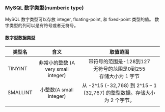 ### MySQL 数字类型(numberic type)

MySQL 数字类型可以存放 integer, floating-point, 和 fixed-point 类型的值。
数字类型的列可以是有符号或者无符号。

#### 数字型数据类型

| 类型名        | 含义           |取值范围 |
| ------------- |:-------------:|:---------:|
| TINYINT      | 非常小的整数 (A very small integer)|带符号的范围是-128到127 <br>无符号的范围是0到255 <br>存储大小为 1 字节 |
| SMALLINT     | 小整数(A small integer)      |从 -2^15 (-32,768) 到 2^15 – 1 (32,767) 的整型数据。存储大小为 2 个字节。 |
|  |       |  |
